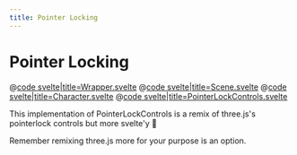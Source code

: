 ```yaml
---
title: Pointer Locking
---
```


<script lang="ts">
import Wrapper from '$examples/camera/pointerlock/Wrapper.svelte'
</script>

# Pointer Locking

<ExampleWrapper playgroundHref="/camera/pointerlock">
<Wrapper />

<div slot="code">

@[code svelte|title=Wrapper.svelte](../../examples/camera/pointerlock/Wrapper.svelte)
@[code svelte|title=Scene.svelte](../../examples/camera/pointerlock/Scene.svelte)
@[code svelte|title=Character.svelte](../../examples/camera/pointerlock/Character.svelte)
@[code svelte|title=PointerLockControls.svelte](../../examples/camera/pointerlock/PointerLockControls.svelte)

</div>
</ExampleWrapper>

This implementation of PointerLockControls is a remix of three.js's pointerlock controls but more svelte'y 🚀

Remember remixing three.js more for your purpose is an option.
